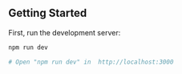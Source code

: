 ## Getting Started

First, run the development server:

```bash
npm run dev

# Open "npm run dev" in  http://localhost:3000


